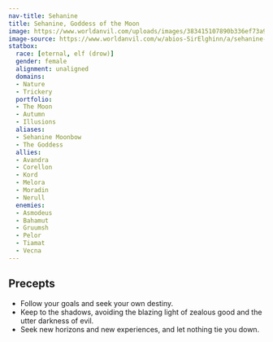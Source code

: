 ```yaml
---
nav-title: Sehanine
title: Sehanine, Goddess of the Moon
image: https://www.worldanvil.com/uploads/images/383415107890b336ef73a9263553b858.jpg
image-source: https://www.worldanvil.com/w/abios-SirElghinn/a/sehanine-moonbow-article
statbox:
  race: [eternal, elf (drow)]
  gender: female
  alignment: unaligned
  domains:
  - Nature
  - Trickery
  portfolio:
  - The Moon
  - Autumn
  - Illusions
  aliases:
  - Sehanine Moonbow
  - The Goddess
  allies:
  - Avandra
  - Corellon
  - Kord
  - Melora
  - Moradin
  - Nerull
  enemies:
  - Asmodeus
  - Bahamut
  - Gruumsh
  - Pelor
  - Tiamat
  - Vecna
---
```


## Precepts

* Follow your goals and seek your own destiny.
* Keep to the shadows, avoiding the blazing light of zealous good and the utter darkness of evil.
* Seek new horizons and new experiences, and let nothing tie you down.
